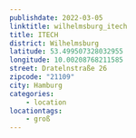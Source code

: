 ```yaml
---
publishdate: 2022-03-05
linktitle: wilhelmsburg_itech
title: ITECH
district: Wilhelmsburg
latitude: 53.499507328032955
longitude: 10.00208768211585
street: Dratelnstraße 26
zipcode: "21109"
city: Hamburg
categories:
    - location
locationtags:
    - groß
---
```

